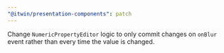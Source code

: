 ```yaml
---
"@itwin/presentation-components": patch
---
```


Change `NumericPropertyEditor` logic to only commit changes on `onBlur` event rather than every time the value is changed.
